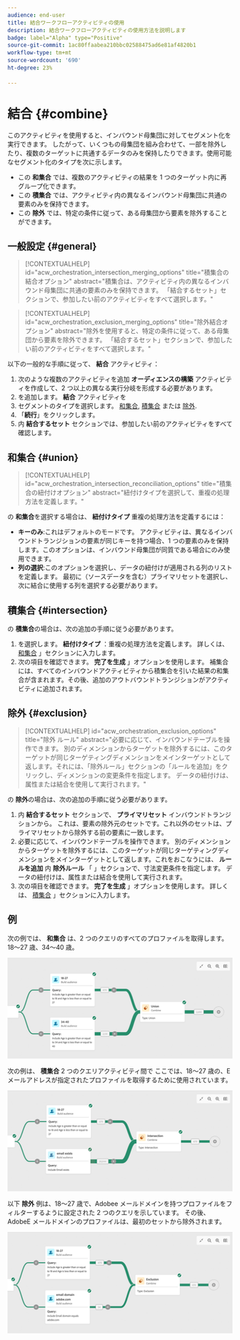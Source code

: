 ```yaml
---
audience: end-user
title: 結合ワークフローアクティビティの使用
description: 結合ワークフローアクティビティの使用方法を説明します
badge: label="Alpha" type="Positive"
source-git-commit: 1ac80ffaabea210bbc02588475ad6e81af4820b1
workflow-type: tm+mt
source-wordcount: '690'
ht-degree: 23%

---
```



# 結合 {#combine}

このアクティビティを使用すると、インバウンド母集団に対してセグメント化を実行できます。 したがって、いくつもの母集団を組み合わせて、一部を除外したり、複数のターゲットに共通するデータのみを保持したりできます。使用可能なセグメント化のタイプを次に示します。

<!--
The **Combine** activity can be placed after any other activity, but not at the beginning of the workflow. Any activity can be placed after the **Combine**.
-->

* この **和集合** では、複数のアクティビティの結果を 1 つのターゲット内に再グループ化できます。
* この **積集合** では、アクティビティ内の異なるインバウンド母集団に共通の要素のみを保持できます。
* この **除外** では、特定の条件に従って、ある母集団から要素を除外することができます。

## 一般設定 {#general}

>[!CONTEXTUALHELP]
>id="acw_orchestration_intersection_merging_options"
>title="積集合の結合オプション"
>abstract="積集合は、アクティビティ内の異なるインバウンド母集団に共通の要素のみを保持できます。 「結合するセット」セクションで、参加したい前のアクティビティをすべて選択します。"

>[!CONTEXTUALHELP]
>id="acw_orchestration_exclusion_merging_options"
>title="除外結合オプション"
>abstract="除外を使用すると、特定の条件に従って、ある母集団から要素を除外できます。 「結合するセット」セクションで、参加したい前のアクティビティをすべて選択します。"

以下の一般的な手順に従って、 **結合** アクティビティ：

1. 次のような複数のアクティビティを追加 **オーディエンスの構築** アクティビティを作成して、2 つ以上の異なる実行分岐を形成する必要があります。
1. を追加します。 **結合** アクティビティを
1. セグメントのタイプを選択します。 [和集合](#union), [積集合](#intersection) または [除外](#exclusion).
1. 「**続行**」をクリックします。
1. 内 **結合するセット** セクションでは、参加したい前のアクティビティをすべて確認します。

## 和集合 {#union}

>[!CONTEXTUALHELP]
>id="acw_orchestration_intersection_reconciliation_options"
>title="積集合の紐付けオプション"
>abstract="紐付けタイプを選択して、重複の処理方法を定義します。"

の **和集合**&#x200B;を選択する場合は、 **紐付けタイプ** 重複の処理方法を定義するには：

* **キーのみ**:これはデフォルトのモードです。 アクティビティは、異なるインバウンドトランジションの要素が同じキーを持つ場合、1 つの要素のみを保持します。このオプションは、インバウンド母集団が同質である場合にのみ使用できます。
* **列の選択**:このオプションを選択し、データの紐付けが適用される列のリストを定義します。 最初に（ソースデータを含む）プライマリセットを選択し、次に結合に使用する列を選択する必要があります。

## 積集合 {#intersection}

の **積集合**&#x200B;の場合は、次の追加の手順に従う必要があります。

1. を選択します。 **紐付けタイプ** ：重複の処理方法を定義します。 詳しくは、 [和集合](#union) 」セクションに入力します。
1. 次の項目を確認できます。 **完了を生成** 」オプションを使用します。 補集合には、すべてのインバウンドアクティビティから積集合を引いた結果の和集合が含まれます。その後、追加のアウトバウンドトランジションがアクティビティに追加されます。

## 除外 {#exclusion}

>[!CONTEXTUALHELP]
>id="acw_orchestration_exclusion_options"
>title="除外 ルール"
>abstract="必要に応じて、インバウンドテーブルを操作できます。 別のディメンションからターゲットを除外するには、このターゲットが同じターゲティングディメンションをメインターゲットとして返します。それには、「除外ルール」セクションの「ルールを追加」をクリックし、ディメンションの変更条件を指定します。 データの紐付けは、属性または結合を使用して実行されます。"

の **除外**&#x200B;の場合は、次の追加の手順に従う必要があります。

1. 内 **結合するセット** セクションで、 **プライマリセット** インバウンドトランジションから。 これは、要素の除外元のセットです。これ以外のセットは、プライマリセットから除外する前の要素に一致します。
1. 必要に応じて、インバウンドテーブルを操作できます。 別のディメンションからターゲットを除外するには、このターゲットが同じターゲティングディメンションをメインターゲットとして返します。これをおこなうには、 **ルールを追加** 内 **除外ルール** 「 」セクションで、寸法変更条件を指定します。 データの紐付けは、属性または結合を使用して実行されます。
1. 次の項目を確認できます。 **完了を生成** 」オプションを使用します。 詳しくは、 [積集合](#intersection) 」セクションに入力します。

## 例

次の例では、 **和集合** は、2 つのクエリのすべてのプロファイルを取得します。18～27 歳、34～40 歳。

![](../assets/workflow-union-example.png)

次の例は、 **積集合** 2 つのクエリアクティビティ間で ここでは、18～27 歳の、E メールアドレスが指定されたプロファイルを取得するために使用されています。

![](../assets/workflow-intersection-example.png)

以下 **除外** 例は、18～27 歳で、Adobee メールドメインを持つプロファイルをフィルターするように設定された 2 つのクエリを示しています。 その後、AdobeE メールドメインのプロファイルは、最初のセットから除外されます。

![](../assets/workflow-exclusion-example.png)


